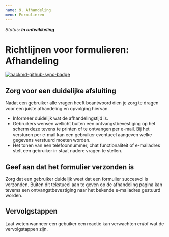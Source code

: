 ```yaml
---
name: 9. Afhandeling
menu: Formulieren
---
```


_Status: **In ontwikkeling**_

# Richtlijnen voor formulieren: Afhandeling

[![hackmd-github-sync-badge](https://hackmd.io/dB2Q_lJOSt6d9XApdbs2Aw/badge)](https://hackmd.io/dB2Q_lJOSt6d9XApdbs2Aw)

## Zorg voor een duidelijke afsluiting

Nadat een gebruiker alle vragen heeft beantwoord dien je zorg te dragen voor een juiste afhandeling en opvolging hiervan.

- Informeer duidelijk wat de afhandelingstijd is.
- Gebruikers wensen wellicht buiten een ontvangstbevestiging op het scherm deze tevens te printen of te ontvangen per e-mail. Bij het versturen per e-mail kan een gebruiker eventueel aangeven welke gegevens verstuurd moeten worden.
- Het tonen van een telefoonnummer, chat functionaliteit of e-mailadres stelt een gebruiker in staat nadere vragen te stellen.

## Geef aan dat het formulier verzonden is

Zorg dat een gebruiker duidelijk weet dat een formulier succesvol is verzonden. Buiten dit tekstueel aan te geven op de afhandeling pagina kan tevems een ontvangstbevestiging naar het bekende e-mailadres gestuurd worden.

## Vervolgstappen

Laat weten wanneer een gebuiker een reactie kan verwachten en/of wat de vervolgstappen zijn.